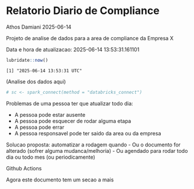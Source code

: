 # Relatorio Diario de Compliance
Athos Damiani
2025-06-14

Projeto de analise de dados para a area de compliance da Empresa X

Data e hora de atualizacao: 2025-06-14 13:53:31.161101

``` r
lubridate::now()
```

    [1] "2025-06-14 13:53:31 UTC"

(Analise dos dados aqui)

``` r
# sc <- spark_connect(method = "databricks_connect")
```

Problemas de uma pessoa ter que atualizar todo dia:

-   A pessoa pode estar ausente
-   A pessoa pode esquecer de rodar alguma etapa
-   A pessoa pode errar
-   A pessoa responsavel pode ter saido da area ou da empresa

Solucao proposta: automatizar a rodagem quando - Ou o documento for
alterado (sofrer alguma mudanca/melhoria) - Ou agendado para rodar todo
dia ou todo mes (ou periodicamente)

Github Actions

Agora este documento tem um secao a mais
